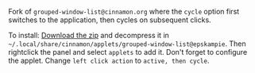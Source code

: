 Fork of `grouped-window-list@cinnamon.org` where the `cycle` option first switches to the application, then cycles on subsequent clicks.

To install: [Download the zip](https://github.com/Epskampie/grouped-window-list-epskampie/archive/master.zip) and decompress it in `~/.local/share/cinnamon/applets/grouped-window-list@epskampie`. Then rightclick the panel and select `applets` to add it.
Don't forget to configure the applet. Change `left click action` to `active, then cycle`.
